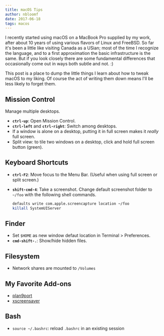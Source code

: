 ```yaml
---
title: macOS Tips
author: nbloomf
date: 2017-06-18
tags: macos
---
```


I recently started using macOS on a MacBook Pro supplied by my work, after about 10 years of using various flavors of Linux and FreeBSD. So far it's been a little like visiting Canada as a USian; most of the time I recognize the language, and to a first approximation the basic infrastructure is the same. But if you look closely there are some fundamental differences that occasionally come out in ways both subtle and not. :)

This post is a place to dump the little things I learn about how to tweak macOS to my liking. Of course the act of writing them down means I'll be less likely to forget them.

Mission Control
---------------

Manage multiple desktops.

* **``ctrl-up``**: Open Mission Control.
* **``ctrl-left``** and **``ctrl-right``**: Switch among desktops.
* If a window is alone on a desktop, putting it in full screen makes it *really* full screen.
* Split view: to tile two windows on a desktop, click and hold full screen button (green).

Keyboard Shortcuts
------------------

* **``ctrl-F2``**: Move focus to the Menu Bar. (Useful when using full screen or split screen.)
* **``shift-cmd-4``**: Take a screenshot. Change default screenshot folder to ``~/foo`` with the following shell commands.

    ```bash
    defaults write com.apple.screencapture location ~/foo
    killall SystemUIServer
    ```

Finder
------

* Set ``$HOME`` as new window defaut location in Terminal > Preferences.
* **``cmd-shift-.``**: Show/hide hidden files.

Filesystem
----------

* Network shares are mounted to ``/Volumes``

My Favorite Add-ons
-------------------

* [plan9port](https://github.com/9fans/plan9port)
* [xscreensaver](https://www.jwz.org/xscreensaver/)


Bash
----

* ``source ~/.bashrc``: reload ``.bashrc`` in an existing session

